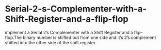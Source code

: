 # Serial-2-s-Complementer-with-a-Shift-Register-and-a-flip-flop
 implement a Serial 2’s Complementer with a Shift Register and a flip–flop.The binary number is shifted out from one side and it’s 2’s complement shifted into the other side of the shift register.
